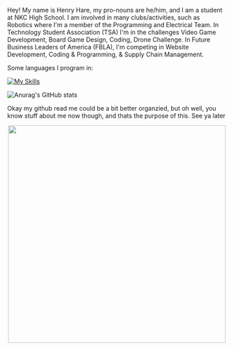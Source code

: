 

Hey! My name is Henry Hare, my pro-nouns are he/him, and I am a student at NKC High School. I am involved in many clubs/activities, such as Robotics where I'm a member of the Programming and Electrical Team. In Technology Student Association (TSA) I'm in the challenges Video Game Development, Board Game Design, Coding, Drone Challenge. In Future Business Leaders of America (FBLA), I'm competing in Website Development, Coding & Programming, & Supply Chain Management.

Some languages I program in:

[![My Skills](https://skillicons.dev/icons?i=java,python,html,css,js,react)](https://skillicons.dev)

![Anurag's GitHub stats](https://github-readme-stats.vercel.app/api?username=Dreadfall&show_icons=true&theme=radical)

Okay my github read me could be a bit better organzied, but oh well, you know stuff about me now though, and thats the purpose of this. See ya later

<div id="header" align="center">
  <img src="https://media.giphy.com/media/6VWz7mToYWdDNYglYr/giphy.gif" width="500"/>
</div>


